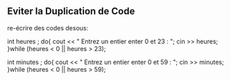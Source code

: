 ## Eviter la Duplication de Code

re-écrire des codes desous: 

int heures ; 
do{
    cout << " Entrez un entier enter 0 et 23 : "; 
    cin >> heures;
}while (heures < 0 || heures > 23); 

int minutes ;
do{
cout << " Entrez un entier enter 0 et 59 : ";
cin >> minutes;
}while (heures < 0 || heures > 59); 

